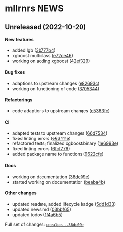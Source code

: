 # mllrnrs NEWS

## Unreleased (2022-10-20)

#### New features

-   added lgb
    ([3b777b4](https://github.com/kapsner/mllrnrs/tree/3b777b4d2f7ecaf7d90c80bbc7a3a9a7f2c3bfe6))
-   xgboost multiclass
    ([e72ce46](https://github.com/kapsner/mllrnrs/tree/e72ce46d870d73bf5aa43d12c7270074f8697700))
-   working on adding xgboost
    ([42ef329](https://github.com/kapsner/mllrnrs/tree/42ef329443ef56b95ea5d5e632e1d733f91b1dab))

#### Bug fixes

-   adaptions to upstream changes
    ([e82693c](https://github.com/kapsner/mllrnrs/tree/e82693c3725313f13f57359d9656e595b3b22564))
-   working on functioning of code
    ([3705344](https://github.com/kapsner/mllrnrs/tree/3705344129e61879259fb4e025d8af3db03025e1))

#### Refactorings

-   code adaptions to upstream changes
    ([c5363fc](https://github.com/kapsner/mllrnrs/tree/c5363fc2be191343ef5ebfd3363a535e0ea5e458))

#### CI

-   adapted tests to upstream changes
    ([66d7534](https://github.com/kapsner/mllrnrs/tree/66d75346960ed9df07dbf88743bf9f6e9952a777))
-   fixed linting errors
    ([e6d411e](https://github.com/kapsner/mllrnrs/tree/e6d411edcc1f280759f29b157fe476162a74c94a))
-   refactored tests; finalized xgboost:binary
    ([1e6993e](https://github.com/kapsner/mllrnrs/tree/1e6993ef7e7cb9569a9a5dbef60be66d83cbdfa0))
-   fixed linting errors
    ([6fcf776](https://github.com/kapsner/mllrnrs/tree/6fcf776dde9ba7c6b2b6cce47aa864c9d1c9fd00))
-   added package name to functions
    ([9622cfe](https://github.com/kapsner/mllrnrs/tree/9622cfeac556a3e8341078e138974a42b81b8c90))

#### Docs

-   working on documentation
    ([36dc09e](https://github.com/kapsner/mllrnrs/tree/36dc09ed9a3964172320151ad9351df764de9c6d))
-   started working on documentation
    ([beaba4b](https://github.com/kapsner/mllrnrs/tree/beaba4bf2bf78dd39c1f0b4114ee98e8fc1a718e))

#### Other changes

-   updated readme, added lifecycle badge
    ([5dd1d33](https://github.com/kapsner/mllrnrs/tree/5dd1d330f44fc4a25e4c6de63bd288d57576b846))
-   updated news.md
    ([03bbf65](https://github.com/kapsner/mllrnrs/tree/03bbf65aff08304f9bcaa6f22ea554a5bed39358))
-   updated todos
    ([1f4a6b5](https://github.com/kapsner/mllrnrs/tree/1f4a6b52c1f9a64eb7143e99843618329182ca08))

Full set of changes:
[`ceea1ce...36dc09e`](https://github.com/kapsner/mllrnrs/compare/ceea1ce...36dc09e)
